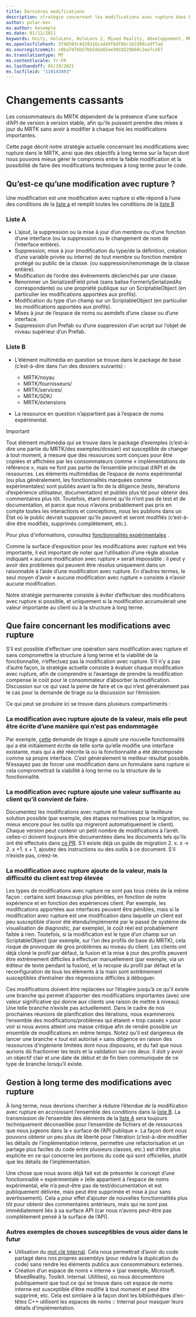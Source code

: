 ```yaml
---
title: Dernières modifications
description: stratégie concernant les modifications avec rupture dans MRTK.
author: polar-kev
ms.author: kesemple
ms.date: 01/12/2021
keywords: Unity, HoloLens, HoloLens 2, Mixed Reality, développement, MRTK
ms.openlocfilehash: 5f48503c4d28316cad49fbdf8bc163399ca9f7ad
ms.sourcegitcommit: c0ba7d7bb57bb5dda65ee9019229b68c2ee7c267
ms.translationtype: MT
ms.contentlocale: fr-FR
ms.lasthandoff: 05/19/2021
ms.locfileid: "110143493"
---
```

# <a name="breaking-changes"></a>Changements cassants

Les consommateurs du MRTK dépendent de la présence d’une surface d’API de version à version stable, afin qu’ils puissent prendre des mises à jour du MRTK sans avoir à modifier à chaque fois les modifications importantes.

Cette page décrit notre stratégie actuelle concernant les modifications avec rupture dans le MRTK, ainsi que des objectifs à long terme sur la façon dont nous pouvons mieux gérer le compromis entre la faible modification et la possibilité de faire des modifications techniques à long terme pour le code.

## <a name="what-is-a-breaking-change"></a>Qu’est-ce qu’une modification avec rupture ?

Une modification est une modification avec rupture si elle répond à l’une des conditions de la [liste a](#list-a) et remplit toutes les conditions de la [liste B](#list-b)

### <a name="list-a"></a>Liste A

- L’ajout, la suppression ou la mise à jour d’un membre ou d’une fonction d’une interface (ou la suppression ou le changement de nom de l’interface entière).
- Suppression, mise à jour (modification du type/de la définition, création d’une variable privée ou interne) de tout membre ou fonction membre protégé ou public de la classe. (ou suppression/renommage de la classe entière).
- Modification de l’ordre des événements déclenchés par une classe.
- Renommer un SerializedField privé (sans balise FormerlySerializedAs correspondante) ou une propriété publique sur un ScriptableObject (en particulier les modifications apportées aux profils).
- Modification du type d’un champ sur un ScriptableObject (en particulier les modifications apportées aux profils).
- Mises à jour de l’espace de noms ou asmdefs d’une classe ou d’une interface.
- Suppression d’un Prefab ou d’une suppression d’un script sur l’objet de niveau supérieur d’un Prefab.

### <a name="list-b"></a>Liste B

- L’élément multimédia en question se trouve dans le package de base (c’est-à-dire dans l’un des dossiers suivants) :

  - MRTK/noyau
  - MRTK/fournisseurs/
  - MRTK/services/
  - MRTK/SDK/
  - MRTK/extensions

- La ressource en question n’appartient pas à l’espace de noms expérimental.

> [!IMPORTANT]
> Tout élément multimédia qui se trouve dans le package d’exemples (c’est-à-dire une partie du MRTK/des exemples/dossier) est susceptible de changer à tout moment, à mesure que des ressources sont conçues pour être copiées et affichées par les consommateurs comme « implémentations de référence », mais ne font pas partie de l’ensemble principal d’API et de ressources. Les éléments multimédias de l’espace de noms expérimental (ou plus généralement, les fonctionnalités marquées comme expérimentales) sont publiés avant la fin de la diligence (tests, itérations d’expérience utilisateur, documentation) et publiés plus tôt pour obtenir des commentaires plus tôt.  Toutefois, étant donné qu’ils n’ont pas de test et de documentation, et parce que nous n’avons probablement pas pris en compte toutes les interactions et conceptions, nous les publions dans un État où le public devrait supposer qu’ils peuvent et seront modifiés (c’est-à-dire être modifiés, supprimés complètement, etc.).
>
> Pour plus d’informations, consultez [fonctionnalités expérimentales](../contributing/experimental-features.md) .

Comme la surface d’exposition pour les modifications avec rupture est très importante, il est important de noter que l’utilisation d’une règle absolue indiquant « aucune modification avec rupture » serait impossible : il peut y avoir des problèmes qui peuvent être résolus uniquement dans un raisonnable à l’aide d’une modification avec rupture. En d’autres termes, le seul moyen d’avoir « aucune modification avec rupture » consiste à n’avoir aucune modification.

Notre stratégie permanente consiste à éviter d’effectuer des modifications avec rupture si possible, et uniquement si la modification accumulerait une valeur importante au client ou à la structure à long terme.

## <a name="what-to-do-about-breaking-changes"></a>Que faire concernant les modifications avec rupture

S’il est possible d’effectuer une opération sans modification avec rupture et sans compromettre la structure à long terme et la viabilité de la fonctionnalité, n’effectuez pas la modification avec rupture. S’il n’y a pas d’autre façon, la stratégie actuelle consiste à évaluer chaque modification avec rupture, afin de comprendre si l’avantage de prendre la modification compense le coût pour le consommateur d’absorber la modification. Discussion sur ce qui vaut la peine de faire et ce qui n’est généralement pas le cas pour la demande de tirage ou la discussion sur l’émission.

Ce qui peut se produire ici se trouve dans plusieurs compartiments :

### <a name="the-breaking-change-adds-value-but-could-be-written-in-a-way-that-isnt-breaking"></a>La modification avec rupture ajoute de la valeur, mais elle peut être écrite d’une manière qui n’est pas endommagée

Par exemple, [cette](https://github.com/microsoft/MixedRealityToolkit-Unity/pull/4882) demande de tirage a ajouté une nouvelle fonctionnalité qui a été initialement écrite de telle sorte qu’elle modifie une interface existante, mais qui a été réécrite là où la fonctionnalité a été décomposée comme sa propre interface. C’est généralement le meilleur résultat possible. N’essayez pas de forcer une modification dans un formulaire sans rupture si cela compromettrait la viabilité à long terme ou la structure de la fonctionnalité.

### <a name="the-breaking-change-adds-sufficient-value-to-the-customer-that-its-worth-doing"></a>La modification avec rupture ajoute une valeur suffisante au client qu’il convient de faire.

Documentez les modifications avec rupture et fournissez la meilleure solution possible (par exemple, des étapes normatives pour la migration, ou mieux encore pour les outils qui migreront automatiquement le client). Chaque version peut contenir un petit nombre de modifications à l’arrêt. celles-ci doivent toujours être documentées dans les documents tels qu’ils ont été effectués dans [ce PR](https://github.com/microsoft/MixedRealityToolkit-Unity/pull/4858). S’il existe déjà un guide de migration 2. x. x → 2. x +1. x + 1, ajoutez des instructions ou des outils à ce document. S’il n’existe pas, créez-le.

### <a name="the-breaking-change-adds-value-but-the-customer-pain-would-be-too-high"></a>La modification avec rupture ajoute de la valeur, mais la difficulté du client est trop élevée

Les types de modifications avec rupture ne sont pas tous créés de la même façon : certains sont beaucoup plus pénibles, en fonction de notre expérience et en fonction des expériences client. Par exemple, les modifications apportées aux interfaces peuvent être pénibles, mais si la modification avec rupture est une modification dans laquelle un client est peu susceptible d’avoir été étendu/implémenté par le passé (le système de visualisation de diagnostic, par exemple), le coût réel est probablement faible à rien. Toutefois, si la modification est le type d’un champ sur un ScriptableObject (par exemple, sur l’un des profils de base du MRTK), cela risque de provoquer de gros problèmes au niveau du client. Les clients ont déjà cloné le profil par défaut, la fusion et la mise à jour des profils peuvent être extrêmement difficiles à effectuer manuellement (par exemple, via un éditeur de texte pendant la fusion), et la recopie du profil par défaut et la reconfiguration de tous les éléments à la main sont extrêmement susceptibles d’entraîner des régressions difficiles à déboguer.

Ces modifications doivent être replacées sur l’étagère jusqu’à ce qu’il existe une branche qui permet d’apporter des modifications importantes (avec une valeur significative qui donne aux clients une raison de mettre à niveau). Une telle branche n’existe pas actuellement. Dans le cadre de nos prochaines réunions de planification des itérations, nous examinerons l’ensemble des modifications/problèmes qui étaient « trop cassés » pour voir si nous avons atteint une masse critique afin de rendre possible un ensemble de modifications en même temps. Notez qu’il est dangereux de lancer une branche « tout est autorisé » sans diligence en raison des ressources d’ingénierie limitées dont nous disposons, et du fait que nous aurions dû fractionner les tests et la validation sur ces deux. Il doit y avoir un objectif clair et une date de début et de fin bien communiquée de ce type de branche lorsqu’il existe.

## <a name="long-term-management-of-breaking-changes"></a>Gestion à long terme des modifications avec rupture

À long terme, nous devrions chercher à réduire l’étendue de la modification avec rupture en accroissant l’ensemble des conditions dans la [liste B](#list-b). La transmission de l’ensemble des éléments de la [liste A](#list-a) sera toujours techniquement déconseillée pour l’ensemble de fichiers et de ressources que nous jugeons dans la « surface de l’API publique ». La façon dont nous pouvons obtenir un peu plus de liberté pour l’itération (c’est-à-dire modifier les détails de l’implémentation interne, permettre une refactorisation et un partage plus faciles du code entre plusieurs classes, etc.) est d’être plus explicite en ce qui concerne les portions du code qui sont officielles, plutôt que les détails de l’implémentation.

Une chose que nous avons déjà fait est de présenter le concept d’une fonctionnalité « expérimentale » (elle appartient à l’espace de noms expérimental, elle n’a peut-être pas de test/documentation et est publiquement délivrée, mais peut être supprimée et mise à jour sans avertissement). Cela a pour effet d’ajouter de nouvelles fonctionnalités plus tôt pour obtenir des commentaires antérieurs, mais qui ne sont pas immédiatement liés à sa surface API (car nous n’avons peut-être pas complètement pensé à la surface de l’API).

### <a name="other-examples-of-things-that-could-help-in-the-future"></a>Autres exemples de choses susceptibles de vous aider dans le futur

- Utilisation du [mot clé Internal](/dotnet/csharp/language-reference/keywords/internal).
  Cela nous permettrait d’avoir du code partagé dans nos propres assemblys (pour réduire la duplication du code) sans rendre les éléments publics aux consommateurs externes.
- Création d’un espace de noms « interne » (par exemple, Microsoft. MixedReality. Toolkit. Internal. Utilities), où nous documentons publiquement que tout ce qui se trouve dans cet espace de noms interne est susceptible d’être modifié à tout moment et peut être supprimé, etc. Cela est similaire à la façon dont les bibliothèques d’en-têtes C++ utilisent les espaces de noms :: Internal pour masquer leurs détails d’implémentation.